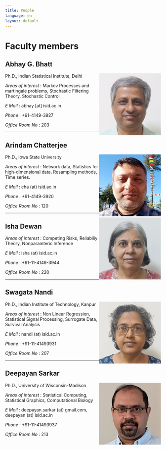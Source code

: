 ```yaml
---
title: People
language: en
layout: default
---
```


# Faculty members

## Abhay G. Bhatt

<img class="fphoto" style="float:right; max-height:200px;" src="photos/faculty/abhay-bhatt.jpg" />

Ph.D., Indian Statistical Institute, Delhi

_Areas of interest_ : Markov Processes and martingale problems,
Stochastic Filtering Theory, Stochastic Control

_E Mail_ : abhay [at] isid.ac.in

_Phone_ : +91-4149-3927

_Office Room No_ : 203

* * * *

## Arindam Chatterjee

<img class="fphoto" style="float:right; max-height:200px;" src="photos/faculty/arindam-chatterjee.jpg" />

Ph.D., Iowa State University

_Areas of interest_ : Network data, Statistics for high-dimensional data, Resampling methods, Time series.

_E Mail_ : cha (at) isid.ac.in

_Phone_ : +91-4149-3920

_Office Room No_ : 120


* * * *

<img class="fphoto" style="float:right; max-height:200px;" src="photos/faculty/isha-dewan.jpg" />

## Isha Dewan

_Areas of interest_ : Competing Risks, Reliabiliy Theory, Nonparamteric Inference

_E Mail_ : isha (at) isid.ac.in

_Phone_ : +91-11-4149-3944

_Office Room No_ : 220

* * * *

## Swagata Nandi

<img class="fphoto" style="float:right; max-height:200px;" src="photos/faculty/swagata-nandi.jpg" />

Ph.D., Indian Institute of Technology, Kanpur

_Areas of interest_ : Non Linear Regression, Statistical Signal Processing, Surrogate Data, Survival Analysis

_E Mail_ : nandi (at) isid.ac.in

_Phone_ : +91-11-41493931

_Office Room No_ : 207


* * * *

## Deepayan Sarkar

<img class="fphoto" style="float:right; max-height:200px;" src="photos/faculty/deepayan-sarkar.jpg" />

Ph.D., University of Wisconsin-Madison

_Areas of interest_ : Statistical Computing, Statistical Graphics, Computational Biology

_E Mail_ : deepayan.sarkar (at) gmail.com, deepayan (at) isid.ac.in

_Phone_ : +91-11-41493937

_Office Room No_ : 213


<!--

* * * *

<img class="fphoto" style="float:right; max-height:200px;" src="photos/faculty/soham-sarkar.jpg" />

## Soham Sarkar

Ph.D., Indian Statistical Institute, Kolkata

_Areas of interest_ : High-dimensional Data, Functional Data, Statistical Learning

_E Mail_ : sohamsarkar (at) isid.ac.in

_Phone_ : +91-11-4149-3960 

_Office Room No_ : 312 

-->
